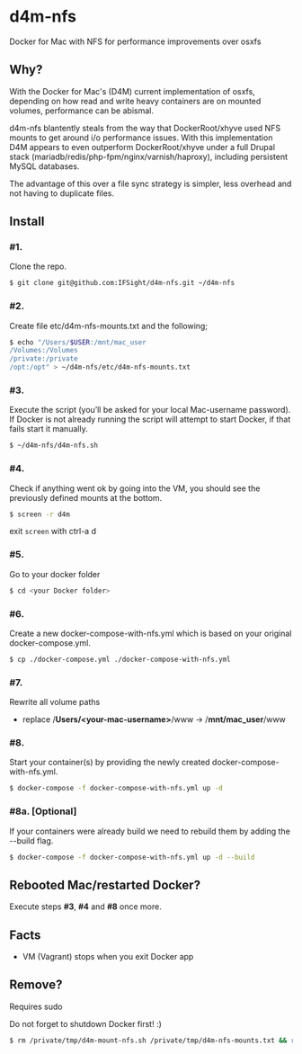 # d4m-nfs

Docker for Mac with NFS for performance improvements over osxfs

## Why?

With the Docker for Mac's (D4M) current implementation of osxfs, depending on how read and write heavy containers are on mounted volumes, performance can be abismal.

d4m-nfs blantently steals from the way that DockerRoot/xhyve used NFS mounts to get around i/o performance issues. With this implementation D4M appears to even outperform DockerRoot/xhyve under a full Drupal stack (mariadb/redis/php-fpm/nginx/varnish/haproxy), including persistent MySQL databases.

The advantage of this over a file sync strategy is simpler, less overhead and not having to duplicate files.

## Install

### #1.

Clone the repo.

```bash
$ git clone git@github.com:IFSight/d4m-nfs.git ~/d4m-nfs
```

### #2. 

Create file etc/d4m-nfs-mounts.txt and the following;

```bash
$ echo "/Users/$USER:/mnt/mac_user
/Volumes:/Volumes
/private:/private
/opt:/opt" > ~/d4m-nfs/etc/d4m-nfs-mounts.txt
```

### #3. 

Execute the script (you’ll be asked for your local Mac-username password).
If Docker is not already running the script will attempt to start Docker, if that fails start it manually.

```bash
$ ~/d4m-nfs/d4m-nfs.sh
```

### #4. 
Check if anything went ok by going into the VM, you should see the previously defined mounts at the bottom.

```bash
$ screen -r d4m
```

exit `screen` with ctrl-a d

### #5. 

Go to your docker folder

```bash
$ cd <your Docker folder>
```

### #6. 

Create a new docker-compose-with-nfs.yml which is based on your original docker-compose.yml.

```bash
$ cp ./docker-compose.yml ./docker-compose-with-nfs.yml
```

### #7. 

Rewrite all volume paths

- replace /**Users/\<your-mac-username\>**/www -> /**mnt/mac_user**/www


### #8.

Start your container(s) by providing the newly created docker-compose-with-nfs.yml.

```bash
$ docker-compose -f docker-compose-with-nfs.yml up -d
```

### #8a. [**Optional**]

If your containers were already build we need to rebuild them by adding the --build flag.

```bash
$ docker-compose -f docker-compose-with-nfs.yml up -d --build
```

## Rebooted Mac/restarted Docker?

Execute steps **#3**, **#4** and **#8** once more.

## Facts

- VM (Vagrant) stops when you exit Docker app

## Remove?

Requires sudo

Do not forget to shutdown Docker first! :)

```bash
$ rm /private/tmp/d4m-mount-nfs.sh /private/tmp/d4m-nfs-mounts.txt && rm -rf /private/tmp/d4m-apk-cache && sudo rm /etc/exports && sudo rm -rf /opt/d4m-nfs
```
